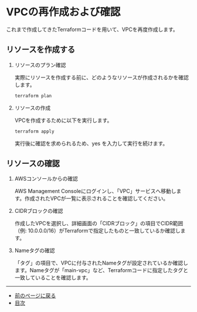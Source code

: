 # VPCの再作成および確認

これまで作成してきたTerraformコードを用いて、VPCを再度作成します。

## リソースを作成する

1. リソースのプラン確認

    実際にリソースを作成する前に、どのようなリソースが作成されるかを確認します。

    ```bash
    terraform plan
    ```

1. リソースの作成

    VPCを作成するために以下を実行します。

    ```bash
    terraform apply
    ```

    実行後に確認を求められるため、yes を入力して実行を続けます。

## リソースの確認

1. AWSコンソールからの確認

    AWS Management Consoleにログインし、「VPC」サービスへ移動します。作成されたVPCが一覧に表示されることを確認してください。

1. CIDRブロックの確認

    作成したVPCを選択し、詳細画面の「CIDRブロック」の項目でCIDR範囲（例: 10.0.0.0/16）がTerraformで指定したものと一致しているか確認します。

1. Nameタグの確認

    「タグ」の項目で、VPCに付与されたNameタグが設定されているか確認します。Nameタグが「main-vpc」など、Terraformコードに指定したタグと一致していることを確認します。

---

- [前のページに戻る](step08.md)
- [目次](README.md#目次)
